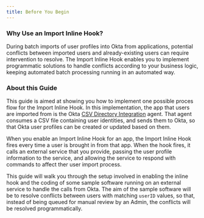```yaml
---
title: Before You Begin
---
```


### Why Use an Import Inline Hook?

During batch imports of user profiles into Okta from applications, potential conflicts between imported users and already-existing users can require intervention to resolve. The Import Inline Hook enables you to implement programmatic solutions to handle conflicts according to your business logic, keeping automated batch processing running in an automated way.

### About this Guide

This guide is aimed at showing you how to implement one possible proces flow for the Import Inline Hook. In this implementation, the app that users are imported from is the Okta [CSV Directory Integration](https://help.okta.com/en/prod/Content/Topics/Directory/directory-integrations-csv.htm) agent. That agent consumes a CSV file containing user identities, and sends them to Okta, so that Okta user profiles can be created or updated based on them.

When you enable an Import Inline Hook for an app, the Import Inline Hook fires every time a user is brought in from that app. When the hook fires, it calls an external service that you provide, passing the user profile information to the service, and allowing the service to respond with commands to affect ther user import process.

This guide will walk you through the setup involved in enabling the inline hook and the coding of some sample software running on an external service to handle the calls from Okta. The aim of the sample software will be to resolve conflicts between users with matching `userID` values, so that, instead of being queued for manual review by an Admin, the conflicts will be resolved programmatically.

<StackSelector snippet="platformdescription"/>

<NextSectionLink/>

